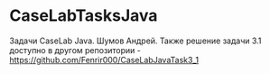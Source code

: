 # CaseLabTasksJava
Задачи CaseLab Java. Шумов Андрей.
Также решение задачи 3.1 доступно в другом репозитории - https://github.com/Fenrir000/CaseLabJavaTask3_1
